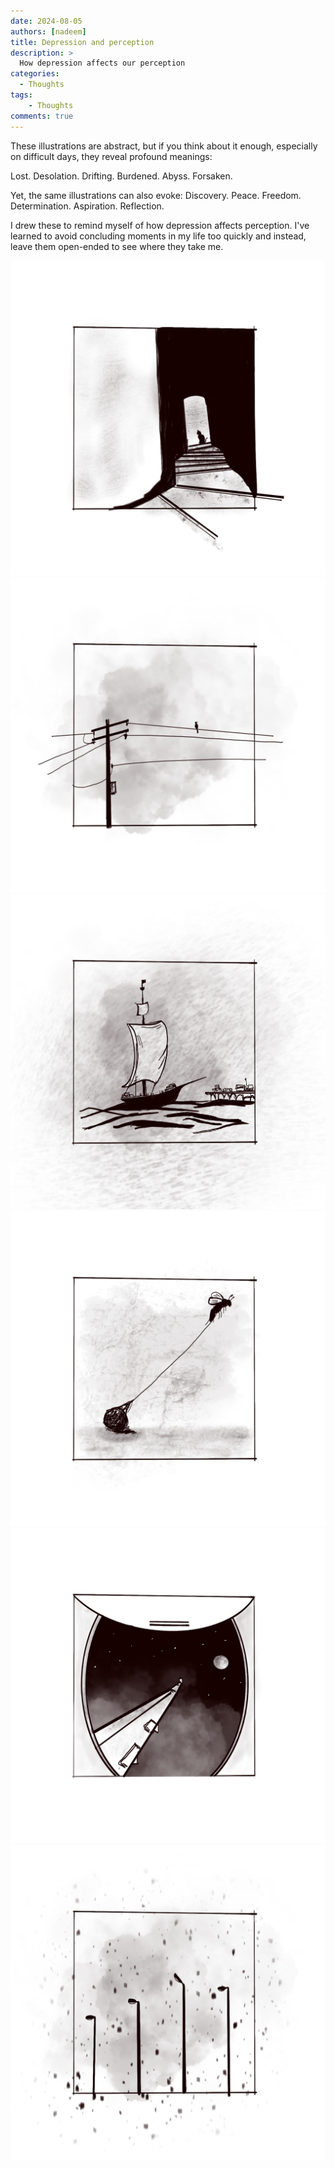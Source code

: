 ```yaml
---
date: 2024-08-05
authors: [nadeem]
title: Depression and perception
description: >
  How depression affects our perception
categories:
  - Thoughts
tags:
    - Thoughts
comments: true
---
```

These illustrations are abstract, but if you think about it enough, especially on difficult days, they reveal profound meanings:

Lost. Desolation. Drifting. Burdened. Abyss. Forsaken.


Yet, the same illustrations can also evoke:
Discovery. Peace. Freedom. Determination. Aspiration. Reflection.


I drew these to remind myself of how depression affects perception. I've learned to avoid concluding moments in my life too quickly and instead, leave them open-ended to see where they take me.
<!-- more -->
![photo of cat down stairs](../../assets/images/illustrations/01.png)
![photo electric pole and bird](../../assets/images/illustrations/02.png)
![photo ship sailing](../../assets/images/illustrations/03.png)
![photo ant pulling a yarn](../../assets/images/illustrations/04.png)
![photo airplane window in night](../../assets/images/illustrations/05.png)
![photo light poles](../../assets/images/illustrations/06.png)